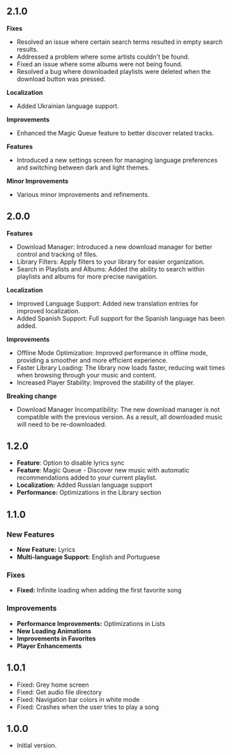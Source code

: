 ## 2.1.0

**Fixes**
- Resolved an issue where certain search terms resulted in empty search results.
- Addressed a problem where some artists couldn't be found.
- Fixed an issue where some albums were not being found.
- Resolved a bug where downloaded playlists were deleted when the download button was pressed.

**Localization**
- Added Ukrainian language support.

**Improvements**
- Enhanced the Magic Queue feature to better discover related tracks.

**Features**
- Introduced a new settings screen for managing language preferences and switching between dark and light themes.

**Minor Improvements**
- Various minor improvements and refinements.

## 2.0.0

**Features**
- Download Manager: Introduced a new download manager for better control and tracking of files.
- Library Filters: Apply filters to your library for easier organization.
- Search in Playlists and Albums: Added the ability to search within playlists and albums for more precise navigation.

**Localization**
- Improved Language Support: Added new translation entries for improved localization.
- Added Spanish Support: Full support for the Spanish language has been added.

**Improvements**
- Offline Mode Optimization: Improved performance in offline mode, providing a smoother and more efficient experience.
- Faster Library Loading: The library now loads faster, reducing wait times when browsing through your music and content.
- Increased Player Stability: Improved the stability of the player.

**Breaking change**
- Download Manager Incompatibility: The new download manager is not compatible with the previous version. As a result, all downloaded music will need to be re-downloaded.

## 1.2.0

- **Feature**: Option to disable lyrics sync
- **Feature**: Magic Queue - Discover new music with automatic recommendations added to your current playlist.
- **Localization:** Added Russian language support
- **Performance:** Optimizations in the Library section

## 1.1.0

### New Features
- **New Feature:** Lyrics
- **Multi-language Support:** English and Portuguese

### Fixes
- **Fixed:** Infinite loading when adding the first favorite song

### Improvements
- **Performance Improvements:** Optimizations in Lists
- **New Loading Animations**
- **Improvements in Favorites**
- **Player Enhancements**

## 1.0.1

- Fixed: Grey home screen
- Fixed: Get audio file directory 
- Fixed: Navigation bar colors in white mode
- Fixed: Crashes when the user tries to play a song

## 1.0.0

- Initial version.
